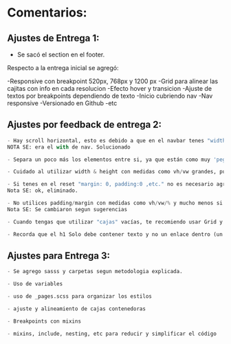 # Comentarios:

## Ajustes de Entrega 1:
- Se sacó el section en el footer.

Respecto a la entrega inicial se agregó:

-Responsive con breakpoint 520px, 768px y 1200 px
-Grid para alinear las cajitas con info en cada resolucion
-Efecto hover y transicion
-Ajuste de textos por breakpoints dependiendo de texto
-Inicio cubriendo nav
-Nav responsive
-Versionado en Github
-etc

## Ajustes por feedback de entrega 2:

```python
- Hay scroll horizontal, esto es debido a que en el navbar tenes "width: 100vw" y position: absolute en el mismo. Una forma de solucionarlo quizás es reemplazando el width: 100vw a width: 100% y el position: relative en el body agregarlo.
NOTA SE: era el with de nav. Solucionado

- Separa un poco más los elementos entre si, ya que están como muy 'pegados'. OK

- Cuidado al utilizar width & height con medidas como vh/vw grandes, puede traer complicaciones en el responsive y/o producir scroll horizontal. OK, solucionado

- Si tenes en el reset "margin: 0, padding:0 ,etc." no es necesario agregar en el body nuevamente "margin: 0".
Nota SE: ok, eliminado.

- No utilices padding/margin con medidas como vh/vw/% y mucho menos si son medidas grandes, puede traer complicaciones en el responsive.
Nota SE: Se cambiaron segun sugerencias

- Cuando tengas que utilizar "cajas" vacías, te recomiendo usar Grid y no flex, ya que es más fácil manejar este tipo de casos con Grid.

- Recorda que el h1 Solo debe contener texto y no un enlace dentro (un elemento "a").
```

## Ajustes para Entrega 3:
```python
- Se agrego sasss y carpetas segun metodologia explicada.

- Uso de variables

- uso de _pages.scss para organizar los estilos

- ajuste y alineamiento de cajas contenedoras

- Breakpoints con mixins

- mixins, include, nesting, etc para reducir y simplificar el código
```
